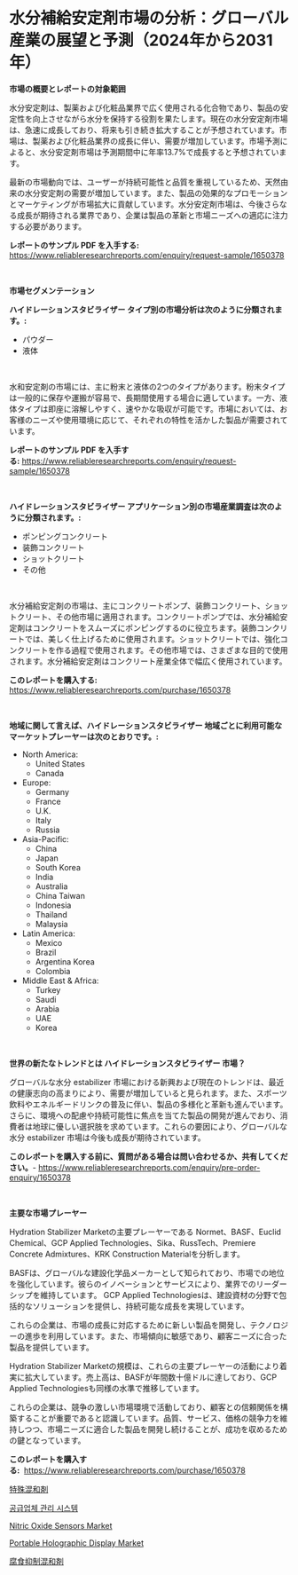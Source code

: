 <p><h1>水分補給安定剤市場の分析：グローバル産業の展望と予測（2024年から2031年）</h1></p><p><strong>市場の概要とレポートの対象範囲</strong></p>
<p><p>水分安定剤は、製薬および化粧品業界で広く使用される化合物であり、製品の安定性を向上させながら水分を保持する役割を果たします。現在の水分安定剤市場は、急速に成長しており、将来も引き続き拡大することが予想されています。市場は、製薬および化粧品業界の成長に伴い、需要が増加しています。市場予測によると、水分安定剤市場は予測期間中に年率13.7%で成長すると予想されています。</p><p>最新の市場動向では、ユーザーが持続可能性と品質を重視しているため、天然由来の水分安定剤の需要が増加しています。また、製品の効果的なプロモーションとマーケティングが市場拡大に貢献しています。水分安定剤市場は、今後さらなる成長が期待される業界であり、企業は製品の革新と市場ニーズへの適応に注力する必要があります。</p></p>
<p><strong>レポートのサンプル PDF を入手する:</strong> <a href="https://www.reliableresearchreports.com/enquiry/request-sample/1650378">https://www.reliableresearchreports.com/enquiry/request-sample/1650378</a></p>
<p>&nbsp;</p>
<p><strong>市場セグメンテーション</strong></p>
<p><strong>ハイドレーションスタビライザー タイプ別の市場分析は次のように分類されます。:</strong></p>
<p><ul><li>パウダー</li><li>液体</li></ul></p>
<p>&nbsp;</p>
<p><p>水和安定剤の市場には、主に粉末と液体の2つのタイプがあります。粉末タイプは一般的に保存や運搬が容易で、長期間使用する場合に適しています。一方、液体タイプは即座に溶解しやすく、速やかな吸収が可能です。市場においては、お客様のニーズや使用環境に応じて、それぞれの特性を活かした製品が需要されています。</p></p>
<p><strong>レポートのサンプル PDF を入手する:</strong>&nbsp;<a href="https://www.reliableresearchreports.com/enquiry/request-sample/1650378">https://www.reliableresearchreports.com/enquiry/request-sample/1650378</a></p>
<p>&nbsp;</p>
<p><strong> ハイドレーションスタビライザー アプリケーション別の市場産業調査は次のように分類されます。:</strong></p>
<p><ul><li>ポンピングコンクリート</li><li>装飾コンクリート</li><li>ショットクリート</li><li>その他</li></ul></p>
<p>&nbsp;</p>
<p><p>水分補給安定剤の市場は、主にコンクリートポンプ、装飾コンクリート、ショットクリート、その他市場に適用されます。コンクリートポンプでは、水分補給安定剤はコンクリートをスムーズにポンピングするのに役立ちます。装飾コンクリートでは、美しく仕上げるために使用されます。ショットクリートでは、強化コンクリートを作る過程で使用されます。その他市場では、さまざまな目的で使用されます。水分補給安定剤はコンクリート産業全体で幅広く使用されています。</p></p>
<p><strong>このレポートを購入する:</strong>&nbsp; <a href="https://www.reliableresearchreports.com/purchase/1650378">https://www.reliableresearchreports.com/purchase/1650378</a></p>
<p>&nbsp;</p>
<p><strong>地域に関して言えば、ハイドレーションスタビライザー 地域ごとに利用可能なマーケットプレーヤーは次のとおりです。:</strong></p>
<p><ul>
    <li>
        North America:
        <ul>
            <li>United States</li>
            <li>Canada</li>
        </ul>
    </li>
    <li>
        Europe:
        <ul>
            <li>Germany</li>
            <li>France</li>
            <li>U.K.</li>
            <li>Italy</li>
            <li>Russia</li>
        </ul>
    </li>
    <li>
        Asia-Pacific:
        <ul>
            <li>China</li>
            <li>Japan</li>
            <li>South Korea</li>
            <li>India</li>
            <li>Australia</li>
            <li>China Taiwan</li>
            <li>Indonesia</li>
            <li>Thailand</li>
            <li>Malaysia</li>
        </ul>
    </li>
    <li>
        Latin America:
        <ul>
            <li>Mexico</li>
            <li>Brazil</li>
            <li>Argentina Korea</li>
            <li>Colombia</li>
        </ul>
    </li>
    <li>
        Middle East & Africa:
        <ul>
            <li>Turkey</li>
            <li>Saudi</li>
            <li>Arabia</li>
            <li>UAE</li>
            <li>Korea</li>
        </ul>
    </li>
    </ul></p>
<p>&nbsp;</p>
<p><strong>世界の新たなトレンドとは ハイドレーションスタビライザー 市場？</strong></p>
<p><p>グローバルな水分 estabilizer 市場における新興および現在のトレンドは、最近の健康志向の高まりにより、需要が増加していると見られます。また、スポーツ飲料やエネルギードリンクの普及に伴い、製品の多様化と革新も進んでいます。さらに、環境への配慮や持続可能性に焦点を当てた製品の開発が進んでおり、消費者は地球に優しい選択肢を求めています。これらの要因により、グローバルな水分 estabilizer 市場は今後も成長が期待されています。</p></p>
<p><strong>このレポートを購入する前に、質問がある場合は問い合わせるか、共有してください。</strong>- <a href="https://www.reliableresearchreports.com/enquiry/pre-order-enquiry/1650378">https://www.reliableresearchreports.com/enquiry/pre-order-enquiry/1650378</a></p>
<p>&nbsp;</p>
<p><strong>主要な市場プレーヤー</strong></p>
<p><p>Hydration Stabilizer Marketの主要プレーヤーである Normet、BASF、Euclid Chemical、GCP Applied Technologies、Sika、RussTech、Premiere Concrete Admixtures、KRK Construction Materialを分析します。 </p><p>BASFは、グローバルな建設化学品メーカーとして知られており、市場での地位を強化しています。彼らのイノベーションとサービスにより、業界でのリーダーシップを維持しています。 GCP Applied Technologiesは、建設資材の分野で包括的なソリューションを提供し、持続可能な成長を実現しています。 </p><p>これらの企業は、市場の成長に対応するために新しい製品を開発し、テクノロジーの進歩を利用しています。また、市場傾向に敏感であり、顧客ニーズに合った製品を提供しています。</p><p>Hydration Stabilizer Marketの規模は、これらの主要プレーヤーの活動により着実に拡大しています。売上高は、BASFが年間数十億ドルに達しており、GCP Applied Technologiesも同様の水準で推移しています。 </p><p>これらの企業は、競争の激しい市場環境で活動しており、顧客との信頼関係を構築することが重要であると認識しています。品質、サービス、価格の競争力を維持しつつ、市場ニーズに適合した製品を開発し続けることが、成功を収めるための鍵となっています。</p></p>
<p><strong>このレポートを購入する:</strong>&nbsp;&nbsp;<a href="https://www.reliableresearchreports.com/purchase/1650378">https://www.reliableresearchreports.com/purchase/1650378</a></p>
<p><p><a href="https://github.com/JacksonWiza1924/Market-Research-Report-List-1/blob/main/839298410025.md">特殊混和剤</a></p><p><a href="https://github.com/RichardLueilwitz787/Market-Research-Report-List-1/blob/main/28145389438.md">공급업체 관리 시스템</a></p><p><a href="https://github.com/edytherolanlouisejk1miz0wig/Market-Research-Report-List-1/blob/main/nitric-oxide-sensors-market.md">Nitric Oxide Sensors Market</a></p><p><a href="https://github.com/peachesmcdowel1/Market-Research-Report-List-2/blob/main/portable-holographic-display-market.md">Portable Holographic Display Market</a></p><p><a href="https://github.com/Calvi3ynJerde867/Market-Research-Report-List-1/blob/main/901003010024.md">腐食抑制混和剤</a></p></p>